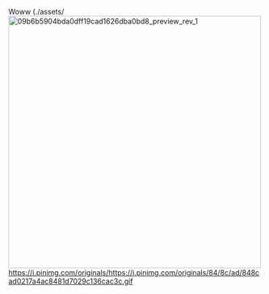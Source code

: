 Woww
(./assets/<img width="500" height="500" alt="09b6b5904bda0dff19cad1626dba0bd8_preview_rev_1" src="https://github.com/user-attachments/assets/c0bc8ab3-8066-4398-9e1b-b0435f3f3f84" />
https://i.pinimg.com/originals/https://i.pinimg.com/originals/84/8c/ad/848cad0217a4ac8481d7029c136cac3c.gif


